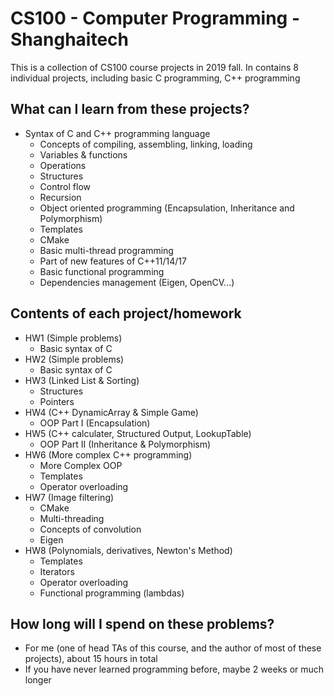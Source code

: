 # CS100 - Computer Programming - Shanghaitech

This is a collection of CS100 course projects in 2019 fall.
In contains 8 individual projects, including basic C programming, C++ programming

## What can I learn from these projects?
- Syntax of C and C++ programming language
    - Concepts of compiling, assembling, linking, loading
    - Variables & functions
    - Operations
    - Structures
    - Control flow
    - Recursion
    - Object oriented programming (Encapsulation, Inheritance and Polymorphism)
    - Templates
    - CMake
    - Basic multi-thread programming
    - Part of new features of C++11/14/17
    - Basic functional programming
    - Dependencies management (Eigen, OpenCV...)

## Contents of each project/homework
- HW1 (Simple problems)
    - Basic syntax of C
- HW2 (Simple problems)
    - Basic syntax of C
- HW3 (Linked List & Sorting)
    - Structures
    - Pointers
- HW4 (C++ DynamicArray & Simple Game)
    - OOP Part I (Encapsulation)
- HW5 (C++ calculater, Structured Output, LookupTable)
    - OOP Part II (Inheritance & Polymorphism)
- HW6 (More complex C++ programming)
    - More Complex OOP
    - Templates
    - Operator overloading
- HW7 (Image filtering)
    - CMake
    - Multi-threading
    - Concepts of convolution
    - Eigen
- HW8 (Polynomials, derivatives, Newton's Method)
    - Templates
    - Iterators
    - Operator overloading
    - Functional programming (lambdas)

## How long will I spend on these problems?
- For me (one of head TAs of this course, and the author of most of these projects), about 15 hours in total
- If you have never learned programming before, maybe 2 weeks or much longer

